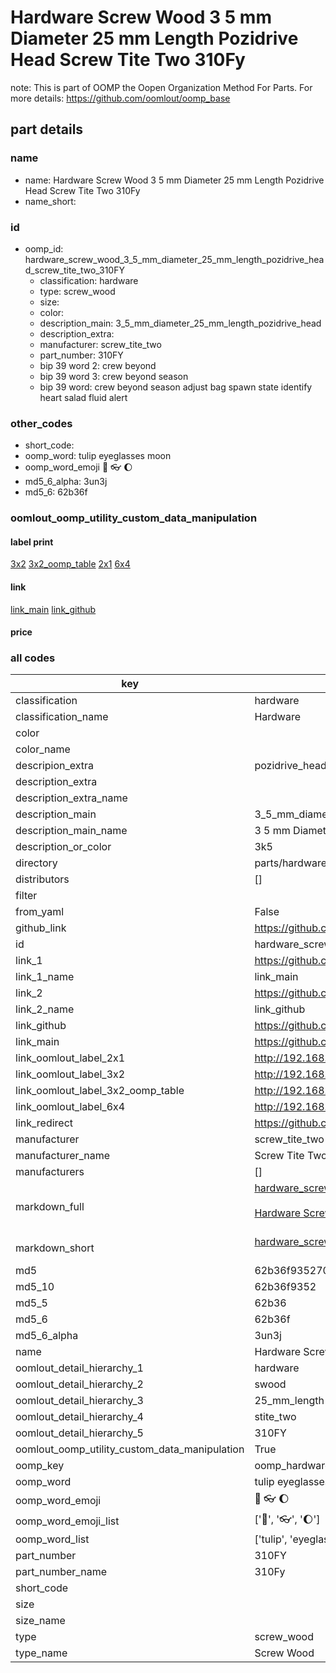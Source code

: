 # Hardware Screw Wood 3 5 mm Diameter 25 mm Length Pozidrive Head Screw Tite Two 310Fy  

note: This is part of OOMP the Oopen Organization Method For Parts. For more details: https://github.com/oomlout/oomp_base

##  part details
  







### name
* name: Hardware Screw Wood 3 5 mm Diameter 25 mm Length Pozidrive Head Screw Tite Two 310Fy
* name_short: 
### id
* oomp_id: hardware_screw_wood_3_5_mm_diameter_25_mm_length_pozidrive_head_screw_tite_two_310FY
  * classification: hardware
  * type: screw_wood
  * size: 
  * color: 
  * description_main: 3_5_mm_diameter_25_mm_length_pozidrive_head
  * description_extra: 
  * manufacturer: screw_tite_two
  * part_number: 310FY
  * bip 39 word 2: crew beyond
  * bip 39 word 3: crew beyond season
  * bip 39 word: crew beyond season adjust bag spawn state identify heart salad fluid alert

### other_codes
* short_code: 
* oomp_word: tulip eyeglasses moon
* oomp_word_emoji :tulip: :eyeglasses: :moon:
* md5_6_alpha: 3un3j
* md5_6: 62b36f






### oomlout_oomp_utility_custom_data_manipulation
#### label print
[3x2](http://192.168.1.245:1112/?label=oomp%203un3j)
[3x2_oomp_table](http://192.168.1.108:1112/?label=oomp%203un3j)
[2x1](http://192.168.1.242:1112/?label=oomp%203un3j)
[6x4](http://192.168.1.55:1112/?label=oomp%203un3j)    

#### link

[link_main](https://github.com/oomlout/oomlout_oomp_version_1_messy/tree/main/parts/hardware_screw_wood_3_5_mm_diameter_25_mm_length_pozidrive_head_screw_tite_two_310FY) [link_github](https://github.com/oomlout/oomlout_oomp_version_1_messy/tree/main/parts/hardware_screw_wood_3_5_mm_diameter_25_mm_length_pozidrive_head_screw_tite_two_310FY)                             

#### price







### all codes 
| key | value |  
| --- | --- |  
| classification | hardware |  
| classification_name | Hardware |  
| color |  |  
| color_name |  |  
| descripion_extra | pozidrive_head |  
| description_extra |  |  
| description_extra_name |  |  
| description_main | 3_5_mm_diameter_25_mm_length_pozidrive_head |  
| description_main_name | 3 5 mm Diameter 25 mm Length Pozidrive Head |  
| description_or_color | 3k5 |  
| directory | parts/hardware_screw_wood_3_5_mm_diameter_25_mm_length_pozidrive_head_screw_tite_two_310FY |  
| distributors | [] |  
| filter |  |  
| from_yaml | False |  
| github_link | https://github.com/oomlout/oomlout_oomp_part_src/tree/main/parts/hardware_screw_wood_3_5_mm_diameter_25_mm_length_pozidrive_head_screw_tite_two_310FY |  
| id | hardware_screw_wood_3_5_mm_diameter_25_mm_length_pozidrive_head_screw_tite_two_310FY |  
| link_1 | https://github.com/oomlout/oomlout_oomp_version_1_messy/tree/main/parts/hardware_screw_wood_3_5_mm_diameter_25_mm_length_pozidrive_head_screw_tite_two_310FY |  
| link_1_name | link_main |  
| link_2 | https://github.com/oomlout/oomlout_oomp_version_1_messy/tree/main/parts/hardware_screw_wood_3_5_mm_diameter_25_mm_length_pozidrive_head_screw_tite_two_310FY |  
| link_2_name | link_github |  
| link_github | https://github.com/oomlout/oomlout_oomp_version_1_messy/tree/main/parts/hardware_screw_wood_3_5_mm_diameter_25_mm_length_pozidrive_head_screw_tite_two_310FY |  
| link_main | https://github.com/oomlout/oomlout_oomp_version_1_messy/tree/main/parts/hardware_screw_wood_3_5_mm_diameter_25_mm_length_pozidrive_head_screw_tite_two_310FY |  
| link_oomlout_label_2x1 | http://192.168.1.242:1112/?label=oomp%203un3j |  
| link_oomlout_label_3x2 | http://192.168.1.245:1112/?label=oomp%203un3j |  
| link_oomlout_label_3x2_oomp_table | http://192.168.1.108:1112/?label=oomp%203un3j |  
| link_oomlout_label_6x4 | http://192.168.1.55:1112/?label=oomp%203un3j |  
| link_redirect | https://github.com/oomlout/oomlout_oomp_version_1_messy/tree/main/parts/hardware_screw_wood_3_5_mm_diameter_25_mm_length_pozidrive_head_screw_tite_two_310FY |  
| manufacturer | screw_tite_two |  
| manufacturer_name | Screw Tite Two |  
| manufacturers | [] |  
| markdown_full | [hardware_screw_wood_3_5_mm_diameter_25_mm_length_pozidrive_head_screw_tite_two_310FY](none)<br>[](none)<br>[Hardware Screw Wood 3 5 Mm Diameter 25 Mm Length Pozidrive Head Screw Tite Two 310Fy](none)<br><br> |  
| markdown_short | [hardware_screw_wood_3_5_mm_diameter_25_mm_length_pozidrive_head_screw_tite_two_310FY](none)<br><br> |  
| md5 | 62b36f9352709a9b4288c0398445719a |  
| md5_10 | 62b36f9352 |  
| md5_5 | 62b36 |  
| md5_6 | 62b36f |  
| md5_6_alpha | 3un3j |  
| name | Hardware Screw Wood 3 5 mm Diameter 25 mm Length Pozidrive Head Screw Tite Two 310Fy |  
| oomlout_detail_hierarchy_1 | hardware |  
| oomlout_detail_hierarchy_2 | swood |  
| oomlout_detail_hierarchy_3 | 25_mm_length |  
| oomlout_detail_hierarchy_4 | stite_two |  
| oomlout_detail_hierarchy_5 | 310FY |  
| oomlout_oomp_utility_custom_data_manipulation | True |  
| oomp_key | oomp_hardware_screw_wood_3_5_mm_diameter_25_mm_length_pozidrive_head_screw_tite_two_310FY |  
| oomp_word | tulip eyeglasses moon |  
| oomp_word_emoji | :tulip: :eyeglasses: :moon: |  
| oomp_word_emoji_list | [':tulip:', ':eyeglasses:', ':moon:'] |  
| oomp_word_list | ['tulip', 'eyeglasses', 'moon'] |  
| part_number | 310FY |  
| part_number_name | 310Fy |  
| short_code |  |  
| size |  |  
| size_name |  |  
| type | screw_wood |  
| type_name | Screw Wood |  
